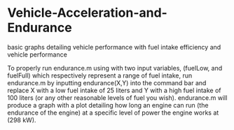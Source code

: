 # Vehicle-Acceleration-and-Endurance
basic graphs detailing vehicle performance with fuel intake efficiency and vehicle performance

To properly run endurance.m using with two input variables, (fuelLow, and fuelFull) which respectively represent a range of fuel intake,
run endurance.m by inputting endurance(X,Y) into the command bar and replace X with a low fuel intake of 25 liters and Y with a high fuel intake
of 100 liters (or any other reasonable levels of fuel you wish). endurance.m will produce a graph with a plot detailing how long an engine 
can run (the endurance of the engine) at a specific level of power the engine works at (298 kW).
